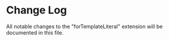 # Change Log

All notable changes to the "forTemplateLiteral" extension will be documented in this file.
